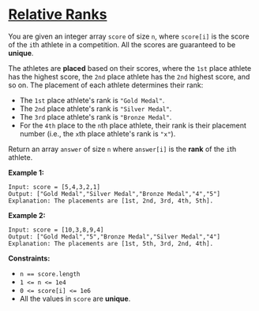 [Relative Ranks](https://leetcode.com/problems/relative-ranks)
===
You are given an integer array `score` of size `n`, where `score[i]` is the score of the `i`th athlete in a competition.
All the scores are guaranteed to be **unique**.

The athletes are **placed** based on their scores, where the `1st` place athlete has the highest score, the `2nd` place
athlete has the `2nd` highest score, and so on. The placement of each athlete determines their rank:

- The `1st` place athlete's rank is `"Gold Medal"`.
- The `2nd` place athlete's rank is `"Silver Medal"`.
- The `3rd` place athlete's rank is `"Bronze Medal"`.
- For the `4th` place to the `n`th place athlete, their rank is their placement number (i.e., the `x`th place athlete's
  rank is `"x"`).

Return an array `answer` of size `n` where `answer[i]` is the **rank** of the `i`th athlete.

**Example 1:**

```
Input: score = [5,4,3,2,1]
Output: ["Gold Medal","Silver Medal","Bronze Medal","4","5"]
Explanation: The placements are [1st, 2nd, 3rd, 4th, 5th].
```

**Example 2:**

```
Input: score = [10,3,8,9,4]
Output: ["Gold Medal","5","Bronze Medal","Silver Medal","4"]
Explanation: The placements are [1st, 5th, 3rd, 2nd, 4th].
```

**Constraints:**

- `n == score.length`
- `1 <= n <= 1e4`
- `0 <= score[i] <= 1e6`
- All the values in `score` are **unique**.
